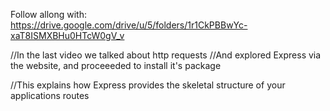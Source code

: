 

Follow allong with: https://drive.google.com/drive/u/5/folders/1r1CkPBBwYc-xaT8ISMXBHu0HTcW0gV_v

//In the last video we talked about http requests
//And explored Express via the website, and proceeeded to install it's package



//This explains how Express provides the skeletal structure of your applications routes